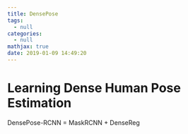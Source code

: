 ```yaml
---
title: DensePose
tags:
  - null
categories:
  - null
mathjax: true
date: 2019-01-09 14:49:20
---
```



<!--more-->


# Learning Dense Human Pose Estimation
DensePose-RCNN = MaskRCNN + DenseReg
